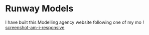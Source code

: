 # Runway Models

I have built this Modelling agency website following one of my mo
! [screenshot-am-i-responsive](catwalk/css/images/artistic-painted-face.jpeg)